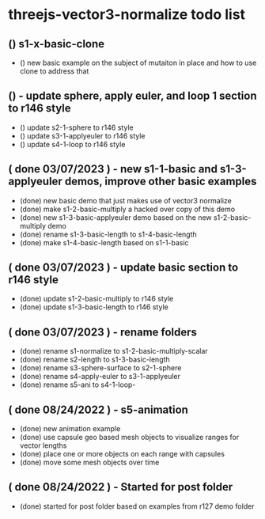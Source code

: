 # threejs-vector3-normalize todo list

## () s1-x-basic-clone
* () new basic example on the subject of mutaiton in place and how to use clone to address that

## () - update sphere, apply euler, and loop 1 section to r146 style
* () update s2-1-sphere to r146 style
* () update s3-1-applyeuler to r146 style
* () update s4-1-loop to r146 style

## ( done 03/07/2023 ) - new s1-1-basic and s1-3-applyeuler demos, improve other basic examples
* (done) new basic demo that just makes use of vector3 normalize
* (done) make s1-2-basic-multiply a hacked over copy of this demo
* (done) new s1-3-basic-applyeuler demo based on the new s1-2-basic-multiply demo
* (done) rename s1-3-basic-length to s1-4-basic-length
* (done) make s1-4-basic-length based on s1-1-basic

## ( done 03/07/2023 ) - update basic section to r146 style
* (done) update s1-2-basic-multiply to r146 style
* (done) update s1-3-basic-length to r146 style

## ( done 03/07/2023 ) - rename folders
* (done) rename s1-normalize to s1-2-basic-multiply-scalar
* (done) rename s2-length to s1-3-basic-length
* (done) rename s3-sphere-surface to s2-1-sphere
* (done) rename s4-apply-euler to s3-1-applyeuler
* (done) rename s5-ani to s4-1-loop-

## ( done 08/24/2022 ) - s5-animation
* (done) new animation example 
* (done) use capsule geo based mesh objects to visualize ranges for vector lengths
* (done) place one or more objects on each range with capsules
* (done) move some mesh objects over time

## ( done 08/24/2022 ) - Started for post folder
* (done) started for post folder based on examples from r127 demo folder

